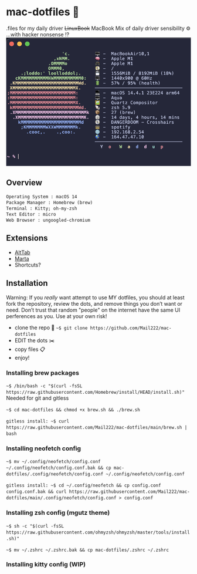 # mac-dotfiles 🔧
.files for my daily driver ~~LinuxBook~~ MacBook
Mix of daily driver sensibility ⚙️
...with hacker nonsense ⁉️
![Neofetch](/MacNeofetchExample.png "Desktop")
## Overview

    Operating System : macOS 14
    Package Manager : Homebrew (brew)
    Terminal : Kitty; oh-my-zsh
    Text Editor : micro
    Web Browser : ungoogled-chromium
## Extensions
- [AltTab](https://github.com/lwouis/alt-tab-macos)
- [Marta](https://marta.sh/)
- Shortcuts?
## Installation
Warning: If you *really* want attempt to use MY dotfiles, you should at least fork the repository, review the dots, and remove things you don’t want or need. Don’t trust that random "people" on the internet have the same UI perferences as you. Use at your own risk!

- clone the repo 📝
`~$ git clone https://github.com/Mail222/mac-dotfiles`
- EDIT the dots ✂️
- copy files 📋
- enjoy!

### Installing brew packages
`~$ /bin/bash -c "$(curl -fsSL https://raw.githubusercontent.com/Homebrew/install/HEAD/install.sh)"` Needed for git and gitless

`~$ cd mac-dotfiles && chmod +x brew.sh && ./brew.sh`

`gitless install: ~$ curl https://raw.githubusercontent.com/Mail222/mac-dotfiles/main/brew.sh | bash`
### Installing neofetch config
`~$ mv ~/.config/neofetch/config.conf ~/.config/neofetch/config.conf.bak && cp mac-dotfiles/.config/neofetch/config.conf ~/.config/neofetch/config.conf`

`gitless install: ~$ cd ~/.config/neofetch && cp config.conf config.conf.bak && curl https://raw.githubusercontent.com/Mail222/mac-dotfiles/main/.config/neofetch/config.conf > config.conf`
### Installing zsh config (mgutz theme)
`~$ sh -c "$(curl -fsSL https://raw.githubusercontent.com/ohmyzsh/ohmyzsh/master/tools/install.sh)"`

`~$ mv ~/.zshrc ~/.zshrc.bak && cp mac-dotfiles/.zshrc ~/.zshrc`
### Installing kitty config (WIP)
